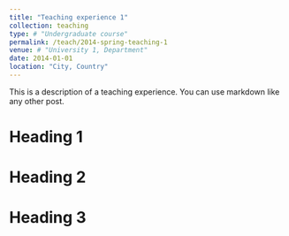 ```yaml
---
title: "Teaching experience 1"
collection: teaching
type: # "Undergraduate course"
permalink: /teach/2014-spring-teaching-1
venue: # "University 1, Department"
date: 2014-01-01
location: "City, Country"
---
```


This is a description of a teaching experience. You can use markdown like any other post.

Heading 1
======

Heading 2
======

Heading 3
======